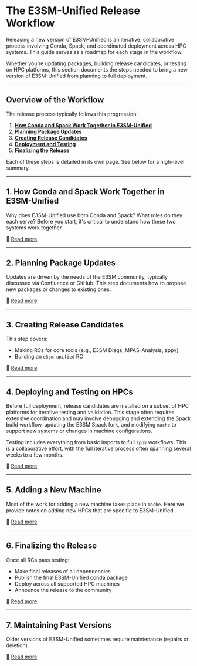 # The E3SM-Unified Release Workflow

Releasing a new version of E3SM-Unified is an iterative, collaborative process
involving Conda, Spack, and coordinated deployment across HPC systems. This
guide serves as a roadmap for each stage in the workflow.

Whether you're updating packages, building release candidates, or testing on
HPC platforms, this section documents the steps needed to bring a new version
of E3SM-Unified from planning to full deployment.

---

## Overview of the Workflow

The release process typically follows this progression:

1. **[How Conda and Spack Work Together in E3SM-Unified](conda-vs-spack.md)**
2. **[Planning Package Updates](planning-updates.md)**
3. **[Creating Release Candidates](creating-rcs/overview.md)**
4. **[Deployment and Testing](testing/overview.md)**
6. **[Finalizing the Release](finalizing-release.md)**

Each of these steps is detailed in its own page. See below for a high-level
summary.

---

## 1. How Conda and Spack Work Together in E3SM-Unified

Why does E3SM-Unified use both Conda and Spack? What roles do they each serve?
Before you start, it's critical to understand how these two systems work
together.

🔗 [Read more](conda-vs-spack.md)

---

## 2. Planning Package Updates

Updates are driven by the needs of the E3SM community, typically discussed via
Confluence or GitHub. This step documents how to propose new packages or
changes to existing ones.

🔗 [Read more](planning-updates.md)

---

## 3. Creating Release Candidates

This step covers:

* Making RCs for core tools (e.g., E3SM Diags, MPAS-Analysis, zppy)
* Building an `e3sm-unified` RC

🔗 [Read more](creating-rcs/overview.md)

---

## 4. Deploying and Testing on HPCs

Before full deployment, release candidates are installed on a subset of HPC
platforms for iterative testing and validation. This stage often requires
extensive coordination and may involve debugging and extending the Spack build
workflow, updating the E3SM Spack fork, and modifying `mache` to support new
systems or changes in machine configurations.

Testing includes everything from basic imports to full `zppy` workflows. This
is a collaborative effort, with the full iterative process often spanning
several weeks to a few months.

🔗 [Read more](testing/overview.md)

---

## 5. Adding a New Machine

Most of the work for adding a new machine takes place in `mache`. Here we
provide notes on adding new HPCs that are specific to E3SM-Unified.

🔗 [Read more](adding-new-machines.md)

---

## 6. Finalizing the Release

Once all RCs pass testing:

* Make final releases of all dependencies
* Publish the final E3SM-Unified conda package
* Deploy across all supported HPC machines
* Announce the release to the community

🔗 [Read more](finalizing-release.md)

---

## 7. Maintaining Past Versions

Older versions of E3SM-Unified sometimes require maintenance (repairs or
deletion).

🔗 [Read more](maintaining-past-versions.md)
